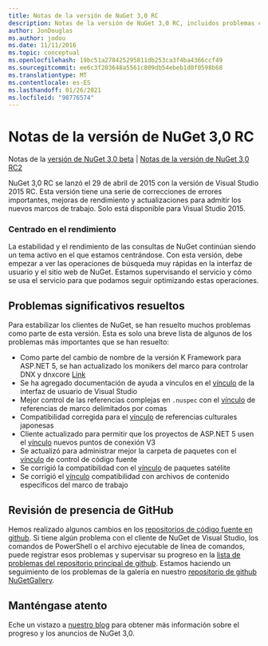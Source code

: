 ```yaml
---
title: Notas de la versión de NuGet 3,0 RC
description: Notas de la versión de NuGet 3,0 RC, incluidos problemas conocidos, correcciones de errores, características agregadas y DCR.
author: JonDouglas
ms.author: jodou
ms.date: 11/11/2016
ms.topic: conceptual
ms.openlocfilehash: 19bc51a278425295811db253ca3f4ba4366ccf49
ms.sourcegitcommit: ee6c3f203648a5561c809db54ebeb1d0f0598b68
ms.translationtype: MT
ms.contentlocale: es-ES
ms.lasthandoff: 01/26/2021
ms.locfileid: "98776574"
---
```

# <a name="nuget-30-rc-release-notes"></a>Notas de la versión de NuGet 3,0 RC

Notas de la [versión de NuGet 3,0 beta](../release-notes/nuget-3.0-beta.md)  |  [Notas de la versión de NuGet 3,0 RC2](../release-notes/nuget-3.0-RC2.md)

NuGet 3,0 RC se lanzó el 29 de abril de 2015 con la versión de Visual Studio 2015 RC. Esta versión tiene una serie de correcciones de errores importantes, mejoras de rendimiento y actualizaciones para admitir los nuevos marcos de trabajo.  Solo está disponible para Visual Studio 2015.

### <a name="continued-focus-on-performance"></a>Centrado en el rendimiento

La estabilidad y el rendimiento de las consultas de NuGet continúan siendo un tema activo en el que estamos centrándose.  Con esta versión, debe empezar a ver las operaciones de búsqueda muy rápidas en la interfaz de usuario y el sitio web de NuGet.  Estamos supervisando el servicio y cómo se usa el servicio para que podamos seguir optimizando estas operaciones.

## <a name="significant-issues-resolved"></a>Problemas significativos resueltos

Para estabilizar los clientes de NuGet, se han resuelto muchos problemas como parte de esta versión.  Esta es solo una breve lista de algunos de los problemas más importantes que se han resuelto:

* Como parte del cambio de nombre de la versión K Framework para ASP.NET 5, se han actualizado los monikers del marco para controlar DNX y dnxcore [Link](https://github.com/NuGet/Home/issues/215)
* Se ha agregado documentación de ayuda a vínculos en el [vínculo](https://github.com/NuGet/Home/issues/232) de la interfaz de usuario de Visual Studio
* Mejor control de las referencias complejas en `.nuspec` con el [vínculo](https://github.com/NuGet/Home/issues/276) de referencias de marco delimitados por comas
* Compatibilidad corregida para el [vínculo](https://github.com/NuGet/Home/issues/253) de referencias culturales japonesas
* Cliente actualizado para permitir que los proyectos de ASP.NET 5 usen el [vínculo](https://github.com/NuGet/Home/issues/219) nuevos puntos de conexión V3
* Se actualizó para administrar mejor la carpeta de paquetes con el [vínculo](https://github.com/NuGet/Home/issues/56) de control de código fuente
* Se corrigió la compatibilidad con el [vínculo](https://github.com/NuGet/Home/issues/17) de paquetes satélite
* Se corrigió el [vínculo](https://github.com/NuGet/Home/issues/18) compatibilidad con archivos de contenido específicos del marco de trabajo

## <a name="github-presence-overhaul"></a>Revisión de presencia de GitHub

Hemos realizado algunos cambios en los [repositorios de código fuente en github](http://github.com/nuget/home).  Si tiene algún problema con el cliente de NuGet de Visual Studio, los comandos de PowerShell o el archivo ejecutable de línea de comandos, puede registrar esos problemas y supervisar su progreso en la [lista de problemas del repositorio principal de github](http://github.com/nuget/home/issues).  Estamos haciendo un seguimiento de los problemas de la galería en nuestro [repositorio de github NuGetGallery](http://github.com/nuget/NuGetGallery/issues).


## <a name="stay-tuned"></a>Manténgase atento

Eche un vistazo a [nuestro blog](http://blog.nuget.org) para obtener más información sobre el progreso y los anuncios de NuGet 3,0.